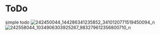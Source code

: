 # ToDo
simple todo
![242450044_144286341235852_3410120771519450094_n](https://user-images.githubusercontent.com/11964219/134270602-064d1b0c-89ee-4659-9a0a-ed91ae0bcd7e.jpg)
![242558044_1034906303925267_983279612356800710_n](https://user-images.githubusercontent.com/11964219/134270619-1e8ae53a-959d-4800-8193-4c6760655c55.jpg)
